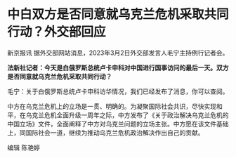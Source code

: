 # 中白双方是否同意就乌克兰危机采取共同行动？外交部回应

新京报讯 据外交部网站消息，2023年3月2日外交部发言人毛宁主持例行记者会。

**法新社记者：今天是白俄罗斯总统卢卡申科对中国进行国事访问的最后一天。双方是否同意就乌克兰危机采取共同行动？**

毛宁：关于白俄罗斯总统卢卡申科访华情况，我们已经发布了消息，你可以查阅。

中方在乌克兰危机上的立场是一贯、明确的。为凝聚国际社会共识，尽快实现和平，在乌克兰危机全面升级一周年之际，中方发布了《关于政治解决乌克兰危机的中国立场》文件，全面阐释了中方对乌克兰问题的立场主张。中方愿在该文件基础上，同国际社会一道，继续为推动乌克兰危机政治解决作出自己的贡献。

编辑 陈艳婷

